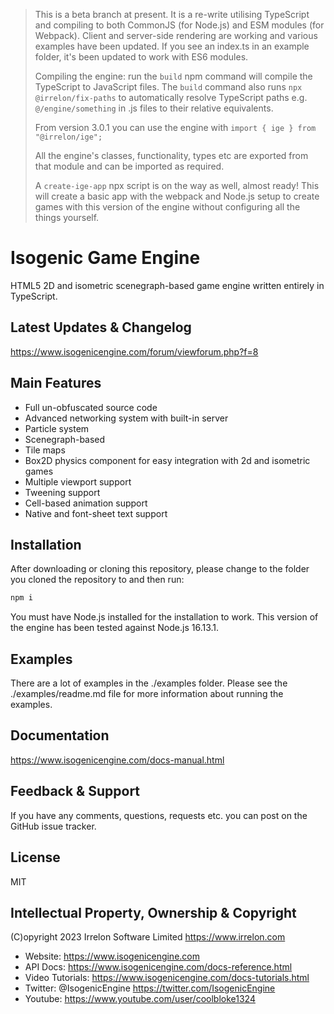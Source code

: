 > This is a beta branch at present. It is a re-write utilising TypeScript
> and compiling to both CommonJS (for Node.js) and ESM modules (for Webpack).
> Client and server-side rendering are working and various examples have been
> updated. If you see an index.ts in an example folder, it's been updated to
> work with ES6 modules.
>
> Compiling the engine: run the `build` npm command will compile the TypeScript
> to JavaScript files. The `build` command also runs `npx @irrelon/fix-paths` to
> automatically resolve TypeScript paths e.g. `@/engine/something` in .js files
> to their relative equivalents.
>
> From version 3.0.1 you can use the engine with `import { ige } from "@irrelon/ige";`
>
> All the engine's classes, functionality, types etc are exported from that module
> and can be imported as required.
>
> A `create-ige-app` npx script is on the way as well, almost ready! This will
> create a basic app with the webpack and Node.js setup to create games with
> this version of the engine without configuring all the things yourself.

# Isogenic Game Engine

HTML5 2D and isometric scenegraph-based game engine written entirely in TypeScript.

## Latest Updates & Changelog

https://www.isogenicengine.com/forum/viewforum.php?f=8

## Main Features

- Full un-obfuscated source code
- Advanced networking system with built-in server
- Particle system
- Scenegraph-based
- Tile maps
- Box2D physics component for easy integration with 2d and isometric games
- Multiple viewport support
- Tweening support
- Cell-based animation support
- Native and font-sheet text support

## Installation

After downloading or cloning this repository, please change to the folder you cloned the
repository to and then run:

```bash
npm i
```

You must have Node.js installed for the installation to work.
This version of the engine has been tested against Node.js 16.13.1.

## Examples

There are a lot of examples in the ./examples folder. Please see the ./examples/readme.md
file for more information about running the examples.

## Documentation

https://www.isogenicengine.com/docs-manual.html

## Feedback & Support

If you have any comments, questions, requests etc. you can post on the GitHub issue tracker.

## License

MIT

## Intellectual Property, Ownership & Copyright

(C)opyright 2023 Irrelon Software Limited
https://www.irrelon.com

- Website: https://www.isogenicengine.com
- API Docs: https://www.isogenicengine.com/docs-reference.html
- Video Tutorials: https://www.isogenicengine.com/docs-tutorials.html
- Twitter: @IsogenicEngine https://twitter.com/IsogenicEngine
- Youtube: https://www.youtube.com/user/coolbloke1324
